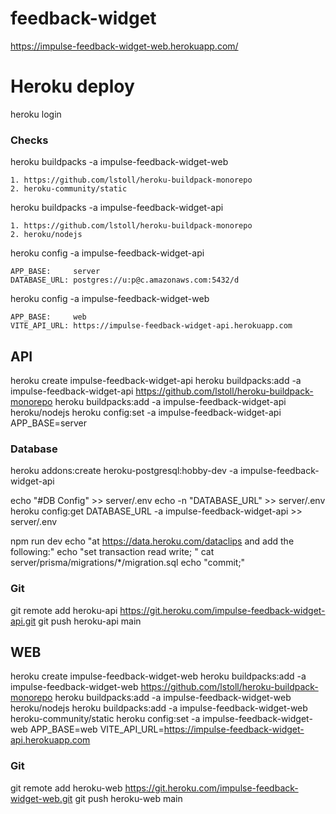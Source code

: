 # feedback-widget

https://impulse-feedback-widget-web.herokuapp.com/

# Heroku deploy

heroku login

### Checks
heroku buildpacks -a impulse-feedback-widget-web
```
1. https://github.com/lstoll/heroku-buildpack-monorepo
2. heroku-community/static
```
heroku buildpacks -a impulse-feedback-widget-api
```
1. https://github.com/lstoll/heroku-buildpack-monorepo
2. heroku/nodejs
```
heroku config -a impulse-feedback-widget-api
```
APP_BASE:     server
DATABASE_URL: postgres://u:p@c.amazonaws.com:5432/d
```
heroku config -a impulse-feedback-widget-web
```
APP_BASE:     web
VITE_API_URL: https://impulse-feedback-widget-api.herokuapp.com
```


## API

heroku create impulse-feedback-widget-api
heroku buildpacks:add -a impulse-feedback-widget-api   https://github.com/lstoll/heroku-buildpack-monorepo
heroku buildpacks:add -a impulse-feedback-widget-api  heroku/nodejs
heroku config:set -a impulse-feedback-widget-api  APP_BASE=server

### Database

heroku addons:create heroku-postgresql:hobby-dev -a impulse-feedback-widget-api

echo "#DB Config" >> server/.env
echo -n "DATABASE_URL" >> server/.env
 heroku config:get DATABASE_URL -a impulse-feedback-widget-api >> server/.env

npm run dev
echo "at https://data.heroku.com/dataclips and add the following:"
echo "set transaction read write; "
cat server/prisma/migrations/*/migration.sql
echo "commit;"

### Git
git remote add heroku-api https://git.heroku.com/impulse-feedback-widget-api.git
git push heroku-api main



## WEB

heroku create impulse-feedback-widget-web
heroku buildpacks:add -a impulse-feedback-widget-web https://github.com/lstoll/heroku-buildpack-monorepo
heroku buildpacks:add -a impulse-feedback-widget-web  heroku/nodejs
heroku buildpacks:add -a impulse-feedback-widget-web heroku-community/static
heroku config:set -a impulse-feedback-widget-web  APP_BASE=web VITE_API_URL=https://impulse-feedback-widget-api.herokuapp.com

### Git
git remote add heroku-web https://git.heroku.com/impulse-feedback-widget-web.git
git push heroku-web main

